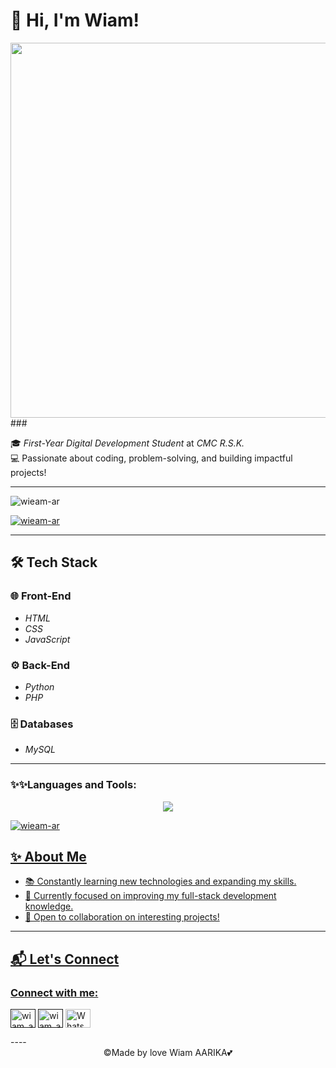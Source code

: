 # 👋 Hi, I'm Wiam!  

<div align="left">
  <img height="600" with="200" src="https://images.pexels.com/photos/305215/pexels-photo-305215.jpeg?cs=srgb&dl=code-coding-programmer-305215.jpg&fm=jpg"
  />
</div>
###

🎓 *First-Year Digital Development Student* at *CMC R.S.K.*  
💻 Passionate about coding, problem-solving, and building impactful projects!  

---
<p align="left"> <img src="https://komarev.com/ghpvc/?username=wieam-ar&label=Profile%20views&color=0e75b6&style=flat" alt="wieam-ar" /> </p>

<p align="left"> <a href="https://github.com/ryo-ma/github-profile-trophy"><img src="https://github-profile-trophy.vercel.app/?username=wieam-ar" alt="wieam-ar" /></a> </p>




-----
## 🛠️ Tech Stack  

### 🌐 Front-End  
- *HTML*  
- *CSS*  
- *JavaScript*  

### ⚙️ Back-End  
- *Python*  
- *PHP*  

### 🗄️ Databases  
- *MySQL*  


---
<h3 align="left">✨✨Languages and Tools:</h3>

<p align="center">
  <a href="https://skillicons.dev">
<img src="https://skillicons.dev/icons?i=js,html,css,github,git,react,arduino,c,py,bootstrap,nodejs,mysql,php,discord,pycharm,tailwind,figma,&theme=dark&perline=12"\>
</p>

                    
       
<p><img align="center" src="https://github-readme-stats.vercel.app/api/top-langs?username=wieam-ar&show_icons=true&locale=en&layout=compact" alt="wieam-ar" /></p>


## ✨ About Me  
- 📚 Constantly learning new technologies and expanding my skills.  
- 🌱 Currently focused on improving my full-stack development knowledge.  
- 🤝 Open to collaboration on interesting projects!




---

## 📬 Let's Connect  

<h3 align="left">Connect with me:</h3>

<p align="left">  
<a href="" target="blank"><img align="center" src="https://raw.githubusercontent.com/rahuldkjain/github-profile-readme-generator/master/src/images/icons/Social/linked-in-alt.svg" alt="wiam_ar" height="30" width="40" /></a>   
<a href="" target="blank"><img align="center" src="https://raw.githubusercontent.com/rahuldkjain/github-profile-readme-generator/master/src/images/icons/Social/instagram.svg" alt="wiam_ar" height="30" width="40" /></a>
<a href="http://wa.me/+212604804145" target="blank">
  <img align="center" src="https://raw.githubusercontent.com/rahuldkjain/github-profile-readme-generator/master/src/images/icons/Social/whatsapp.svg" alt="WhatsApp" height="30" width="40" />
</a>
</p>
----
<div align="center">
  &copy;Made by love Wiam AARIKA💕
</div>
